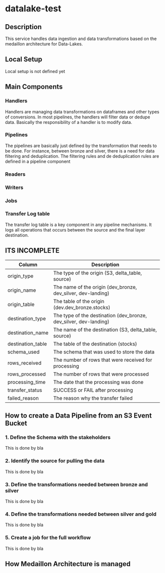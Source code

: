 # datalake-test

## Description

This service handles data ingestion and data transformations based on the medaillon architecture for Data-Lakes. 

## Local Setup
Local setup is not defined yet


## Main Components

### Handlers
Handlers are managing data transformations on dataframes and other types of conversions. In most pipelines, the handlers will filter data or dedupe data. Basically the responsibility of a handler is to modify data.

### Pipelines
The pipelines are basically just defined by the transformation that needs to be done. For instance, between bronze and silver, there is a need for data filtering and deduplication. The filtering rules and de deduplication rules are defined in a pipeline component

### Readers

### Writers

### Jobs

### Transfer Log table
The transfer log table is a key component in any pipeline mechanisms. It logs all operations that occurs between the source and the final layer destination.


## ITS INCOMPLETE
| Column  | Description |
| ------------- | ------------- |
| origin_type  | The type of the origin (S3, delta_table, source)  |
| origin_name  | The name of the origin (dev_bronze, dev_silver, dev-landing)  |
| origin_table  | The table of the origin (dev.dev_bronze.stocks)  |
| destination_type  | The type of the destination (dev_bronze, dev_silver, dev-landing)  |
| destination_name  | The name of the destination (S3, delta_table, source)  |
| destination_table  | The table of the destination (stocks)  |
| schema_used  | The schema that was used to store the data  |
| rows_received  | The number of rows that were received for processing  |
| rows_processed  | The number of rows that were processed  |
| processing_time  | The date that the processing was done  |
| transfer_status  | SUCCESS or FAIL after processing  |
| failed_reason  | The reason why the transfer failed  |




## How to create a Data Pipeline from an S3 Event Bucket

### 1. Define the Schema with the stakeholders
This is done by bla

### 2. Identify the source for pulling the data
This is done by bla

### 3. Define the transformations needed between bronze and silver
This is done by bla

### 4. Define the transformations needed between silver and gold
This is done by bla

### 5. Create a job for the full workflow
This is done by bla



## How Medaillon Architecture is managed


